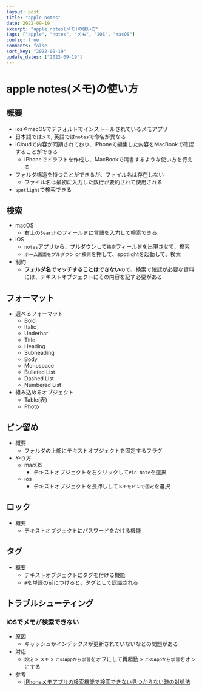 ```yaml
---
layout: post
title: "apple notes"
date: 2022-09-19
excerpt: "apple notes(メモ)の使い方"
tags: ["apple", "notes", "メモ", "iOS", "macOS"]
config: true
comments: false
sort_key: "2022-09-19"
update_dates: ["2022-09-19"]
---
```


# apple notes(メモ)の使い方

## 概要
 - iosやmacOSでデフォルトでインストールされているメモアプリ
 - 日本語では`メモ`, 英語では`notes`で命名が異なる
 - iCloudで内容が同期されており、iPhoneで編集した内容をMacBookで確認することができる
   - iPhoneでドラフトを作成し、MacBookで清書するような使い方を行える
 - フォルダ構造を持つことができるが、ファイル名は存在しない
   - ファイル名は最初に入力した数行が要約されて使用される
 - `spotlight`で検索できる
 
## 検索
 - macOS
   - 右上の`Search`のフィールドに言語を入力して検索できる
 - iOS
   - `notes`アプリから、プルダウンして`検索`フィールドを出現させて、検索
   - `ホーム画面をプルダウン` or `検索`を押して、spotlightを起動して、検索
 - 制約
   - **フォルダ名でマッチすることはできない**ので、検索で確認が必要な資料には、テキストオブジェクトにその内容を記す必要がある

## フォーマット
 - 選べるフォーマット
   - Bold
   - Italic
   - Underbar
   - Title
   - Heading
   - Subheading
   - Body
   - Monospace
   - Bulleted List
   - Dashed List
   - Numbered List
 - 組み込めるオブジェクト
   - Table(表)
   - Photo

## ピン留め
 - 概要
   - フォルダの上部にテキストオブジェクトを固定するフラグ
 - やり方
   - macOS
     - テキストオブジェクトを右クリックして`Pin Note`を選択
   - ios
     - テキストオブジェクトを長押しして`メモをピンで固定`を選択

## ロック
 - 概要
   - テキストオブジェクトにパスワードをかける機能

## タグ
 - 概要
   - テキストオブジェクトにタグを付ける機能
   - `#`を単語の前につけると、タグとして認識される

## トラブルシューティング

### iOSでメモが検索できない
 - 原因
   - キャッシュかインデックスが更新されていないなどの問題がある
 - 対応
   - `設定` > `メモ` > `このAppから学習`をオフにして再起動 > `このAppから学習`をオンにする
 - 参考
   - [iPhoneメモアプリの検索機能で検索できない見つからない時の対処法](https://monew.jp/iphone-memo-search-doesnt-work/)
